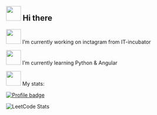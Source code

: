 ## <img src="https://media.giphy.com/media/mEKKeygSCRhSmXSyN4/giphy.gif" width="40" height="40" />  Hi there

 
<img src="https://media.giphy.com/media/FmIeqY1jqzDjlCQ3sq/giphy.gif" width="40" height="40" />  I’m currently working on inctagram from IT-incubator 




<img src="https://media.giphy.com/media/PX7gMhqcv0rkRoGOCs/giphy.gif" width="40" height="40" /> I’m currently learning Python & Angular


<img src="https://media.giphy.com/media/MiAekUF3rk2G7DnbOA/giphy.gif" width="40" height="40" />  My stats: 

 [![Profile badge](https://www.codewars.com/users/Teakovska/badges/large)](https://www.codewars.com/users/Teakovska)

![LeetCode Stats](https://leetcode.card.workers.dev/MarikaKonturova?theme=dark&font=baloo&extension=null)


<!--

**MarikaKonturova/MarikaKonturova** is a ✨ _special_ ✨ repository because its `README.md` (this file) appears on your GitHub profile.
- 🧘‍♀️ My leetcode stats: 

![LeetCode Stats](https://leetcode.card.workers.dev/MarikaKonturova?theme=wtf&font=baloo&extension=null) 

Here are some ideas to get you started:

- 🔭 I’m currently working on inctagram from IT-incubator
- 🌱 I’m currently learning Python & Angular
- 👯 I’m looking to collaborate on ...
- 🤔 I’m looking for help with ...
- 💬 Ask me about ...
- 📫 How to reach me: 
- 😄 Pronouns: ...
- ⚡ Fun fact: ...
-->
